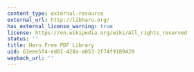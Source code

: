 ```yaml
---
content_type: external-resource
external_url: http://libharu.org/
has_external_license_warning: true
license: https://en.wikipedia.org/wiki/All_rights_reserved
status: ''
title: Haru Free PDF Library
uid: 61eee5f4-ed01-428a-a053-2f74f9189429
wayback_url: ''
---
```

